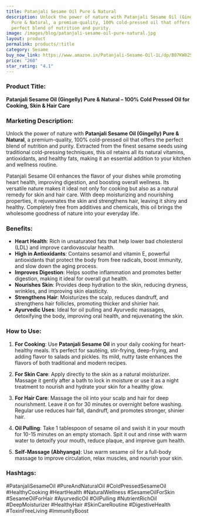 ```yaml
---
title: Patanjali Sesame Oil Pure & Natural
description: Unlock the power of nature with Patanjali Sesame Oil (Gingelly)
  Pure & Natural, a premium-quality, 100% cold-pressed oil that offers the
  perfect blend of nutrition and purity.
image: /images/blog/patanjali-sesame-oil-pure-natural.jpg
layout: product
permalink: products/:title
category: Sesame
buy_now_link: https://www.amazon.in/Patanjali-Sesame-Oil-1L/dp/B07KW82SYK/ref=sr_1_18?crid=A4KOR1T28SZX&tag=ayushmonk-21
price: "260"
star_rating: "4.1"
---
```

### Product Title:
**Patanjali Sesame Oil (Gingelly) Pure & Natural – 100% Cold Pressed Oil for Cooking, Skin & Hair Care**

### Marketing Description:
Unlock the power of nature with **Patanjali Sesame Oil (Gingelly) Pure & Natural**, a premium-quality, 100% cold-pressed oil that offers the perfect blend of nutrition and purity. Extracted from the finest sesame seeds using traditional cold-pressing techniques, this oil retains all its natural vitamins, antioxidants, and healthy fats, making it an essential addition to your kitchen and wellness routine.

Patanjali Sesame Oil enhances the flavor of your dishes while promoting heart health, improving digestion, and boosting overall wellness. Its versatile nature makes it ideal not only for cooking but also as a natural remedy for skin and hair care. With deep moisturizing and nourishing properties, it rejuvenates the skin and strengthens hair, leaving it shiny and healthy. Completely free from additives and chemicals, this oil brings the wholesome goodness of nature into your everyday life.

### Benefits:
- **Heart Health**: Rich in unsaturated fats that help lower bad cholesterol (LDL) and improve cardiovascular health.
- **High in Antioxidants**: Contains sesamol and vitamin E, powerful antioxidants that protect the body from free radicals, boost immunity, and slow down the aging process.
- **Improves Digestion**: Helps soothe inflammation and promotes better digestion, making it ideal for overall gut health.
- **Nourishes Skin**: Provides deep hydration to the skin, reducing dryness, wrinkles, and improving skin elasticity.
- **Strengthens Hair**: Moisturizes the scalp, reduces dandruff, and strengthens hair follicles, promoting thicker and shinier hair.
- **Ayurvedic Uses**: Ideal for oil pulling and Ayurvedic massages, detoxifying the body, improving oral health, and rejuvenating the skin.

### How to Use:
1. **For Cooking**: Use **Patanjali Sesame Oil** in your daily cooking for heart-healthy meals. It’s perfect for sautéing, stir-frying, deep-frying, and adding flavor to salads and pickles. Its mild, nutty taste enhances the flavors of both traditional and modern recipes.
   
2. **For Skin Care**: Apply directly to the skin as a natural moisturizer. Massage it gently after a bath to lock in moisture or use it as a night treatment to nourish and hydrate your skin for a healthy glow.

3. **For Hair Care**: Massage the oil into your scalp and hair for deep nourishment. Leave it on for 30 minutes or overnight before washing. Regular use reduces hair fall, dandruff, and promotes stronger, shinier hair.

4. **Oil Pulling**: Take 1 tablespoon of sesame oil and swish it in your mouth for 10-15 minutes on an empty stomach. Spit it out and rinse with warm water to detoxify your mouth, reduce plaque, and improve gum health.

5. **Self-Massage (Abhyanga)**: Use warm sesame oil for a full-body massage to improve circulation, relax muscles, and nourish your skin.

### Hashtags:
#PatanjaliSesameOil #PureAndNaturalOil #ColdPressedSesameOil #HealthyCooking #HeartHealth #NaturalWellness #SesameOilForSkin #SesameOilForHair #AyurvedicOil #OilPulling #NutrientRichOil #DeepMoisturizer #HealthyHair #SkinCareRoutine #DigestiveHealth #ToxinFreeLiving #ImmunityBoost
